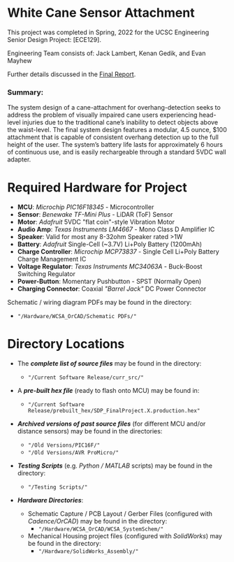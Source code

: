 # White Cane Sensor Attachment
This project was completed in Spring, 2022 for the UCSC Engineering Senior Design Project: [ECE129].

Engineering Team consists of:
Jack Lambert, Kenan Gedik, and Evan Mayhew

Further details discussed in the [Final Report](https://docs.google.com/document/d/1Efdpn37GAvf8zooDdBLJ60yIhcKpRv2C2m5_8_7ayGk/edit?usp=sharing).



### Summary:
The system design of a cane-attachment for overhang-detection seeks to address the problem of visually impaired cane users experiencing head-level injuries due to the traditional cane’s inability to detect objects above the waist-level. The final system design features a modular, 4.5 ounce, $100 attachment that is capable of consistent overhang detection up to the full height of the user. The system’s battery life lasts for approximately 6 hours of continuous use, and is easily rechargeable through a standard 5VDC wall adapter.



# Required Hardware for Project
* **MCU**:		*Microchip PIC16F18345* - Microcontroller
* **Sensor**:		*Benewake TF-Mini Plus* - LiDAR (ToF) Sensor
* **Motor**: 		*Adafruit* 5VDC "flat coin"-style Vibration Motor
* **Audio Amp**: *Texas Instruments LM4667* - Mono Class D Amplifier IC
* **Speaker**:	Valid for most any 8-32ohm Speaker rated >1W
* **Battery**: 	*Adafruit* Single-Cell (~3.7V) Li+Poly Battery (1200mAh)
* **Charge Controller**: *Microchip MCP73837* - Single Cell Li+Poly Battery Charge Management IC
* **Voltage Regulator**:	*Texas Instruments MC34063A* - Buck-Boost Switching Regulator
* **Power-Button**: Momentary Pushbutton - SPST (Normally Open)
*  **Charging Connector**: Coaxial *"Barrel Jack"* DC Power Connector

Schematic / wiring diagram PDFs may be found in the directory:
* `"/Hardware/WCSA_OrCAD/Schematic PDFs/"`


# Directory Locations
* The ***complete list of source files*** may be found in the directory:
	* `"/Current Software Release/curr_src/"`


* A ***pre-built hex file*** (ready to flash onto MCU) may be found in:
	* `"/Current Software Release/prebuilt_hex/SDP_FinalProject.X.production.hex"`

* ***Archived versions of past source files*** (for different MCU and/or distance sensors) may be found in the directories:
	* `"/Old Versions/PIC16F/"` 
	* `"/Old Versions/AVR ProMicro/"`

* ***Testing Scripts*** (e.g. *Python / MATLAB* scripts) may be found in the directory:
	* `"/Testing Scripts/"`

* ***Hardware Directories***:
	* Schematic Capture / PCB Layout / Gerber Files (configured with *Cadence/OrCAD*) may be found in the directory: 
		* `"/Hardware/WCSA_OrCAD/WCSA_SystemSchem/"`
	*  Mechanical Housing project files (configured with *SolidWorks*) may be found in the directory:
		* `"/Hardware/SolidWorks_Assembly/"`
